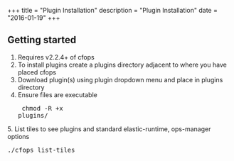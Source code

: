 +++
title = "Plugin Installation"
description = "Plugin Installation"
date = "2016-01-19"
+++

## Getting started
1. Requires v2.2.4+ of cfops
2. To install plugins create a plugins directory adjacent to where you have placed cfops
3. Download plugin(s) using plugin dropdown menu and place in plugins directory
4. Ensure files are executable <pre class='terminal'>
chmod -R +x plugins/
</pre>
5. List tiles to see plugins and standard elastic-runtime, ops-manager options <pre class='terminal'>
./cfops list-tiles
</pre>
